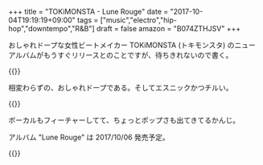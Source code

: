 +++
title = "TOKiMONSTA - Lune Rouge"
date = "2017-10-04T19:19:19+09:00"
tags = ["music","electro","hip-hop","downtempo","R&B"]
draft = false
amazon = "B074ZTHJSV"
+++

おしゃれドープな女性ビートメイカー TOKiMONSTA (トキモンスタ) のニューアルバムがもうすぐリリースとのことですが、待ちきれないので書く。

{{<youtube src="VEI4wQNHTyk" title="TOKiMONSTA - Bibimbap">}}

相変わらずの、おしゃれドープである。そしてエスニックかつチルい。

{{<youtube src="yV6wnzyOfWQ" title="TOKiMONSTA - We Love (feat. MNDR)">}}

ボーカルもフィーチャーしてて、ちょっとポップさも出てきてるかんじ。

アルバム "Lune Rouge" は 2017/10/06 発売予定。

{{<amazon asin="B074ZTHJSV" title="TOKiMONSTA - Lune Rouge">}}
